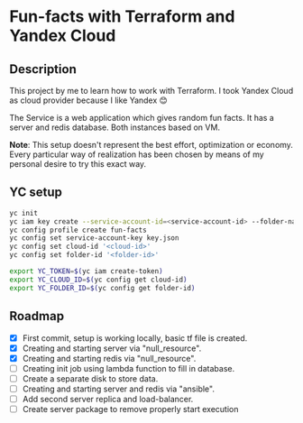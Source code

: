 # Fun-facts with Terraform and Yandex Cloud

## Description

This project by me to learn how to work with Terraform. I took Yandex Cloud as cloud provider because I like Yandex :blush:

The Service is a web application which gives random fun facts. It has a server
and redis database. Both instances based on VM.

**Note**: This setup doesn't represent the best effort, optimization or economy.
Every particular way of realization has been chosen by means of my personal desire
to try this exact way.

## YC setup

```bash
yc init
yc iam key create --service-account-id=<service-account-id> --folder-name=<folder-id> --output key.json
yc config profile create fun-facts
yc config set service-account-key key.json
yc config set cloud-id '<cloud-id>'
yc config set folder-id '<folder-id>'

export YC_TOKEN=$(yc iam create-token)
export YC_CLOUD_ID=$(yc config get cloud-id)
export YC_FOLDER_ID=$(yc config get folder-id)
```

## Roadmap

- [x] First commit, setup is working locally, basic tf file is created.
- [x] Creating and starting server via "null_resource".
- [x] Creating and starting redis via "null_resource".
- [ ] Creating init job using lambda function to fill in database.
- [ ] Create a separate disk to store data.
- [ ] Creating and starting server and redis via "ansible".
- [ ] Add second server replica and load-balancer.
- [ ] Create server package to remove properly start execution
